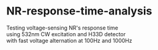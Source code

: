 # NR-response-time-analysis <br/>
Testing voltage-sensing NR's response time <br/>
using 532nm CW excitation and H33D detector <br/>
with fast voltage alternation at 100Hz and 1000Hz <br/>

